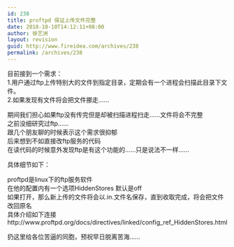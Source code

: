 ```yaml
---
id: 238
title: proftpd 保证上传文件完整
date: 2018-10-10T14:12:11+08:00
author: 徐艺洲
layout: revision
guid: http://www.fireidea.com/archives/238
permalink: /archives/238
---
```

<div id="sina_keyword_ad_area2" class="articalContent   ">
  目前接到一个需求：<br />1.用户通过ftp上传特别大的文件到指定目录，定期会有一个进程会扫描此目录下文件。<br />2.如果发现有文件将会把文件挪走……</p> 
  
  <p>
    期间我们担心如果ftp没有传完但是却被扫描进程扫走……文件将会不完整<br />之前没细研究过ftp……<br />跟几个朋友聊的时候表示这个需求很抑郁<br />后来想到不如直接改ftp服务的代码<br />在读代码的时候意外发现ftp是有这个功能的……只是说法不一样……
  </p>
  
  <p>
    具体细节如下：
  </p>
  
  <p>
    proftpd是linux下的ftp服务软件<br />在他的配置内有一个选项HiddenStores 默认是off<br />如果打开，那么新上传的文件将会以.in.文件名保存，直到收取完成，将会把文件改回原名<br />具体介绍如下连接<br />http://www.proftpd.org/docs/directives/linked/config_ref_HiddenStores.html
  </p>
  
  <p>
    扔这里给各位苦逼的同胞，预祝早日脱离苦海……
  </p>